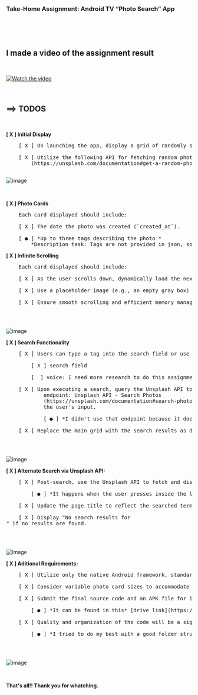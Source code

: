 ### Take-Home Assignment: Android TV “Photo Search” App<br />
<br />
<br />
<br />



## I made a video of the assignment result<br />
<br />

[![Watch the video](https://drive.google.com/uc?export=view&id=14z2m90TgeeT81xqkTCIQ_eSgcH1M8ri-)](https://drive.google.com/file/d/1GBKsG-0TH1J29WpFICwxGAKOJ-h2ynTA/view?usp=sharing)

<br />

## ==> TODOS <br />

<br />

**[ X ] Initial Display** <br />
<pre>
    [ X ] On launching the app, display a grid of randomly selected photos from Unsplash. <br />
    [ X ] Utilize the following API for fetching random photos:Unsplash API - Get a Random Photo 
        (https://unsplash.com/documentation#get-a-random-photo)<br />
</pre>
        
![image](https://drive.google.com/uc?export=view&id=1eiHSXYCxTtbvIJ4gPxIvZOOZXOuWD_Zp)

<br />

**[ X ] Photo Cards** <br />
<pre>
    Each card displayed should include: <br />
    [ X ] The date the photo was created (`created_at`). <br />
    [ ● ] *Up to three tags describing the photo *
        *Description task: Tags are not provided in json, so I put the name of the creator and the photo description instead of tags.*
</pre>

**[ X ] Infinite Scrolling**  <br />
<pre>
    Each card displayed should include: <br />
    [ X ] As the user scrolls down, dynamically load the next set of photo thumbnails. <br />
    [ X ] Use a placeholder image (e.g., an empty gray box) if the photo is still loading. <br />
    [ X ] Ensure smooth scrolling and efficient memory management. <br />
</pre>
<br />

![image](https://drive.google.com/uc?export=view&id=1S99ArIo_g2PA4TOenTvdqKYwC2TACZNb)
<br />

**[ X ] Search Functionality**  <br />
<pre>
    [ X ] Users can type a tag into the search field or use voice search. <br />
        [ X ] search field <br />
        [  ] voice: I need more research to do this assignment  <br />
    [ X ] Upon executing a search, query the Unsplash API to display relevant photos using this
            endpoint: Unsplash API - Search Photos
            (https://unsplash.com/documentation#search-photos), with the query parameter set to
            the user's input. <br />
            [ ● ] *I didn't use that endpoint because it doesn't have the option to send queries, instead I used the /photos/random endpoint* <br />        
    [ X ] Replace the main grid with the search results as depicted in Mockup 2. <br />
</pre>
<br />

![image](https://drive.google.com/uc?export=view&id=1pIRYSAefMcKNoFB0BDU1DB0rGA8L17tk)
<br />

**[ X ] Alternate Search via Unsplash API:** <br />
<pre>
    [ X ] Post-search, use the Unsplash API to fetch and display results on a refreshed mainpage. <br />
        [ ● ] *It happens when the user presses inside the logo.* <br />
    [ X ] Update the page title to reflect the searched term. <br />
    [ X ] Display "No search results for <search term>" if no results are found. <br />
</pre>
<br />

![image](https://drive.google.com/uc?export=view&id=19pSxVo4Q_mSkUjiCk9XRXHPcmVriICzt)
<br />
    
**[ X ] Aditional Requirements:** <br />
<pre>
    [ X ] Utilize only the native Android framework, standard androidx libraries, and networking libraries like Retrofit. <br />
    [ X ] Consider variable photo card sizes to accommodate different aspect ratios from Unsplash, or alternatively crop photos to fit a uniform card size. <br />
    [ X ] Submit the final source code and an APK file for installation on an Android TV box. <br />
        [ ● ] *It can be found in this* [drive link](https://drive.google.com/drive/folders/1GwqsLzS8_pBTgV-PgVMZDKdfuuUx6vFg?usp=drive_link)  <br />
    [ X ] Quality and organization of the code will be a significant factor in the assessment. <br />
        [ ● ] *I tried to do my best with a good folder structure* <br />
</pre>
<br />

![image](https://drive.google.com/uc?export=view&id=1w9PqnUUm1sAFM7ZcR9S-SmrOxvMByz4V)

<br />

**That's all!! Thank you for whatching.**
